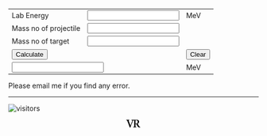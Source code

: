 
<form Name="calc">
<table id="calc">
<tr>
<td colspan=1>Lab Energy</td>
<td colspan=1><input id="btn" name="displayLabEnergy" onkeypress="return event.charCode >= 48 && event.charCode <= 57" type="text"></td>
<td colspan=1>MeV</td>
</tr>
<tr>
<td colspan=1>Mass no of projectile</td>
<td colspan=1><input id="btn" name="displayAproj" onkeypress="return event.charCode >= 48 && event.charCode <= 57" type="text"></td>
</tr>
<tr>
<td colspan=1>Mass no of target</td>
<td colspan=1><input id="btn" name="displayAtarget" onkeypress="return event.charCode >= 48 && event.charCode <= 57" type="text"></td>
</tr>



<tr>
<td colspan=2><input id="btn" type=button value="Calculate" OnClick="calc.displayCMEnergy.value=calc.displayLabEnergy.value*(calc.displayAproj.value+calc.displayAtarget.value)/calc.displayAtarget.value"></td>
<td colspan=2><input id="btn" type=button value="Clear" OnClick="calc.displayCMEnergy.value=' ',calc.displayAproj.value=' ',calc.displayAtarget.value=' '"></td>
</tr>
<tr>
<td colspan=2><input id="btn" name="displayCMEnergy" onkeypress="return event.charCode >= 48 && event.charCode <= 57" type="text"></td>
<td colspan=1>MeV</td>
</tr>
</table>
</form>

Please email me if you find any error.

---
![visitors](https://visitor-badge.glitch.me/badge?page_id=rangavirender.site.labtocmcal)

<p align="center">
<img src="logo_v1.png" width="30">
</p>
